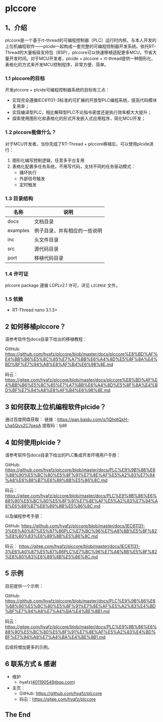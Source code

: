 # plccore

## 1、介绍

plccore是一个基于rt-thread的可编程控制器（PLC）运行时内核，与本人开发的上位机编程软件——plcide一起构成一套完整的可编程控制器开发系统。依托RT-Thread的大量板级支持包（BSP），plccore可以快速移植适配更多MCU，节省大量开发时间。对于MCU开发者，plcide + plccore + rt-thread提供一种图形化、表格化的方式来开发MCU控制程序，非常方便、简单。

### 1.1 plccore的目标
开发plccore + plcide可编程控制器系统的目标有三点：
- 实现完全遵循IEC61131-3标准的可扩展的开放型PLC编程系统，提高代码模块复用率；
- 实现编译型PLC，相比解释型PLC不论指令密度还是执行效率都大大提升；
- 探索使用图形化和表格化的形式开发嵌入式应用程序，简化MCU开发；

### 1.2 plccore能做什么？
对于MCU开发者，当你完成了RT-Thread + plccore移植后，可以使用plcide进行：
1. 图形化编写控制逻辑，任意多平台复用
2. 表格化配置多任务系统，不用写代码，支持不同的任务驱动模式：
   - 循环执行
   - 外部信号触发
   - 定时触发

### 1.3 目录结构

| 名称 | 说明 |
| ---- | ---- |
| docs  | 文档目录 |
| examples | 例子目录，并有相应的一些说明 |
| inc  | 头文件目录 |
| src  | 源代码目录 |
| port | 移植代码目录 |

### 1.4 许可证

plccore package 遵循 LGPLv2.1 许可，详见 `LICENSE` 文件。

### 1.5 依赖

- RT-Thread nano 3.1.3+

## 2 如何移植plccore？
请参考软件包docs目录下给出的移植教程：

GitHub: https://github.com/hyafz/plccore/blob/master/docs/plccore%E8%BD%AF%E4%BB%B6%E5%8C%85%E7%A7%BB%E6%A4%8D%E5%8F%8A%E4%BD%BF%E7%94%A8%E8%AF%B4%E6%98%8E.md

码云： https://gitee.com/hyafz/plccore/blob/master/docs/plccore%E8%BD%AF%E4%BB%B6%E5%8C%85%E7%A7%BB%E6%A4%8D%E5%8F%8A%E4%BD%BF%E7%94%A8%E8%AF%B4%E6%98%8E.md

## 3 如何获取上位机编程软件plcide？
通过百度网盘获取：
链接：https://pan.baidu.com/s/1QhqtQxH-Lha5Qvx2C7pesA 
提取码：tjd8

## 4 如何使用plcide？
请参考软件包docs目录下给出的PLC集成开发环境用户手册：

GitHub: https://github.com/hyafz/plccore/blob/master/docs/PLC%E9%9B%86%E6%88%90%E5%BC%80%E5%8F%91%E7%8E%AF%E5%A2%83%E7%94%A8%E6%88%B7%E6%89%8B%E5%86%8C.md

码云： https://gitee.com/hyafz/plccore/blob/master/docs/PLC%E9%9B%86%E6%88%90%E5%BC%80%E5%8F%91%E7%8E%AF%E5%A2%83%E7%94%A8%E6%88%B7%E6%89%8B%E5%86%8C.md

以及编程参考手册：

GitHub: https://github.com/hyafz/plccore/blob/master/docs/IEC61131-3%E6%A0%87%E5%87%86PLC%E7%BC%96%E7%A8%8B%E5%8F%82%E8%80%83%E6%89%8B%E5%86%8C.md

码云： https://gitee.com/hyafz/plccore/blob/master/docs/IEC61131-3%E6%A0%87%E5%87%86PLC%E7%BC%96%E7%A8%8B%E5%8F%82%E8%80%83%E6%89%8B%E5%86%8C.md

## 5 示例
目前提供一个示例：

GitHub: https://github.com/hyafz/plccore/blob/master/docs/PLC%E9%9B%86%E6%88%90%E5%BC%80%E5%8F%91%E7%8E%AF%E5%A2%83%E4%BD%BF%E7%94%A8%E7%A4%BA%E4%BE%8B1.md

码云： https://gitee.com/hyafz/plccore/blob/master/docs/PLC%E9%9B%86%E6%88%90%E5%BC%80%E5%8F%91%E7%8E%AF%E5%A2%83%E4%BD%BF%E7%94%A8%E7%A4%BA%E4%BE%8B1.md

后续将增加更多的示例。

## 6 联系方式 & 感谢

* 维护
  - hyafz(401190549@qq.com)
* 主页：
  - GitHub: https://github.com/hyafz/plccore
  - 码云：https://gitee.com/hyafz/plccore


## The End
